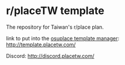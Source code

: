 # r/placeTW template

The repository for Taiwan's r/place plan.

link to put into the [osuplace template manager](https://github.com/osuplace/templateManager): http://template.placetw.com/

Discord: http://discord.placetw.com/
